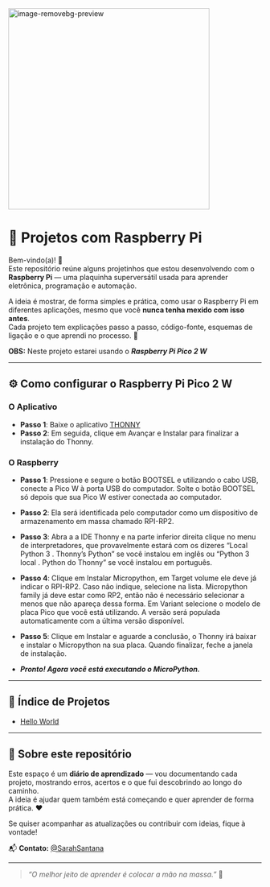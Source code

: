 <img width="400" height="400" alt="image-removebg-preview" src="https://github.com/user-attachments/assets/bff09504-47bd-409d-8eb1-496c6941783d" />

# 🧠 Projetos com Raspberry Pi

Bem-vindo(a)! 👋  
Este repositório reúne alguns projetinhos que estou desenvolvendo com o **Raspberry Pi** — uma plaquinha superversátil usada para aprender eletrônica, programação e automação.  

A ideia é mostrar, de forma simples e prática, como usar o Raspberry Pi em diferentes aplicações, mesmo que você **nunca tenha mexido com isso antes**.  
Cada projeto tem explicações passo a passo, código-fonte, esquemas de ligação e o que aprendi no processo. 🚀 

**OBS:** Neste projeto estarei usando o **_Raspberry Pi Pico 2 W_**

---
## ⚙️ Como configurar o Raspberry Pi Pico 2 W
### O Aplicativo
- **Passo 1**: Baixe o aplicativo [THONNY](https://thonny.org/)
- **Passo 2**: Em seguida, clique em Avançar e Instalar para finalizar a instalação do Thonny.

### O Raspberry

- **Passo 1**: Pressione e segure o botão BOOTSEL e utilizando o cabo USB, conecte a Pico W à porta USB do computador. Solte o botão BOOTSEL só depois que sua Pico W estiver conectada ao computador.

- **Passo 2**: Ela será identificada pelo computador como um dispositivo de armazenamento em massa chamado RPI-RP2.

- **Passo 3**: Abra a a IDE Thonny e na parte inferior direita clique no menu de interpretadores, que provavelmente estará com os dizeres “Local Python 3 . Thonny’s Python” se você instalou em inglês ou “Python 3 local . Python do Thonny” se você instalou em português.

- **Passo 4**: Clique em Instalar Micropython, em Target volume ele deve já indicar o RPI-RP2. Caso não indique, selecione na lista. Micropython family já deve estar como RP2, então não é necessário selecionar a menos que não apareça dessa forma. Em Variant selecione o modelo de placa Pico que você está utilizando. A versão será populada automaticamente com a última versão disponível.

- **Passo 5**: Clique em Instalar e aguarde a conclusão, o Thonny irá baixar e instalar o Micropython na sua placa. Quando finalizar, feche a janela de instalação.

- _**Pronto! Agora você está executando o MicroPython.**_
---

## 📂 Índice de Projetos
- [Hello World](./projects/hello-world)

---

## 🧭 Sobre este repositório
Este espaço é um **diário de aprendizado** — vou documentando cada projeto, mostrando erros, acertos e o que fui descobrindo ao longo do caminho.  
A ideia é ajudar quem também está começando e quer aprender de forma prática. ❤️  

Se quiser acompanhar as atualizações ou contribuir com ideias, fique à vontade!  

📬 **Contato:** [@SarahSantana](https://www.linkedin.com/in/sarah-santana-843394200/)

---

> _“O melhor jeito de aprender é colocar a mão na massa.”_ 💪
